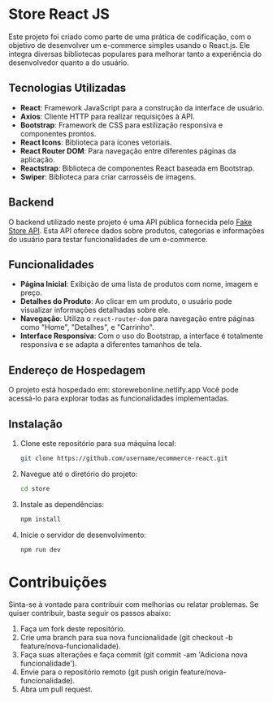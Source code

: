 # Store React JS

Este projeto foi criado como parte de uma prática de codificação, com o objetivo de desenvolver um e-commerce simples usando o React.js. Ele integra diversas bibliotecas populares para melhorar tanto a experiência do desenvolvedor quanto a do usuário.

## Tecnologias Utilizadas

- **React**: Framework JavaScript para a construção da interface de usuário.
- **Axios**: Cliente HTTP para realizar requisições à API.
- **Bootstrap**: Framework de CSS para estilização responsiva e componentes prontos.
- **React Icons**: Biblioteca para ícones vetoriais.
- **React Router DOM**: Para navegação entre diferentes páginas da aplicação.
- **Reactstrap**: Biblioteca de componentes React baseada em Bootstrap.
- **Swiper**: Biblioteca para criar carrosséis de imagens.
  
## Backend

O backend utilizado neste projeto é uma API pública fornecida pelo [Fake Store API](https://fakestoreapi.com/docs). Esta API oferece dados sobre produtos, categorias e informações do usuário para testar funcionalidades de um e-commerce.

## Funcionalidades

- **Página Inicial**: Exibição de uma lista de produtos com nome, imagem e preço.
- **Detalhes do Produto**: Ao clicar em um produto, o usuário pode visualizar informações detalhadas sobre ele.
- **Navegação**: Utiliza o `react-router-dom` para navegação entre páginas como "Home", "Detalhes", e "Carrinho".
- **Interface Responsiva**: Com o uso do Bootstrap, a interface é totalmente responsiva e se adapta a diferentes tamanhos de tela.

## Endereço de Hospedagem
O projeto está hospedado em: storewebonline.netlify.app
Você pode acessá-lo para explorar todas as funcionalidades implementadas.

## Instalação

1. Clone este repositório para sua máquina local:

   ```bash
   git clone https://github.com/username/ecommerce-react.git

2. Navegue até o diretório do projeto:
    ```bash
    cd store

3. Instale as dependências:
    ```bash
    npm install
   
4. Inicie o servidor de desenvolvimento:
    ```bash
    npm run dev

# Contribuições
Sinta-se à vontade para contribuir com melhorias ou relatar problemas. Se quiser contribuir, basta seguir os passos abaixo:

1. Faça um fork deste repositório.
2. Crie uma branch para sua nova funcionalidade (git checkout -b feature/nova-funcionalidade).
3. Faça suas alterações e faça commit (git commit -am 'Adiciona nova funcionalidade').
4. Envie para o repositório remoto (git push origin feature/nova-funcionalidade).
5. Abra um pull request.



    

